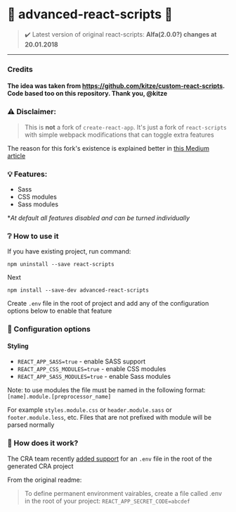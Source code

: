 # :strawberry: advanced-react-scripts :strawberry:

> :heavy_check_mark: Latest version of original react-scripts: **Alfa(2.0.0?) changes at 20.01.2018**

---

### Credits

#### The idea was taken from https://github.com/kitze/custom-react-scripts. Code based too on this repository. Thank you, @kitze

### ⚠️ Disclaimer:
> This is **not** a fork of ```create-react-app```. It's just a fork of ```react-scripts``` with simple webpack modifications that can toggle extra features

The reason for this fork's existence is explained better in [this Medium article](https://medium.com/@kitze/configure-create-react-app-without-ejecting-d8450e96196a)

### 💡 Features:
* Sass
* CSS modules
* Sass modules

**At default all features disabled and can be turned individually*

### ❔ How to use it

If you have existing project, run command:

```npm uninstall --save react-scripts```

Next

```npm install --save-dev advanced-react-scripts```

Create `.env` file in the root of project and add any of the configuration options below to enable that feature

### 📝 Configuration options

#### Styling

- ```REACT_APP_SASS=true``` - enable SASS support
- ```REACT_APP_CSS_MODULES=true``` - enable CSS modules
- ```REACT_APP_SASS_MODULES=true``` - enable Sass modules

Note: to use modules the file must be named in the following format: ```[name].module.[preprocessor_name]```

For example ```styles.module.css``` or ```header.module.sass``` or ```footer.module.less```, etc. Files that are not prefixed with module will be parsed normally

### :mag_right: How does it work?

The CRA team recently [added support](https://github.com/facebookincubator/create-react-app/blob/master/packages/react-scripts/template/README.md#adding-development-environment-variables-in-env) for an ```.env``` file in the root of the generated CRA project

From the original readme:
> To define permanent environment vairables, create a file called .env in the root of your project:
> ```REACT_APP_SECRET_CODE=abcdef```
